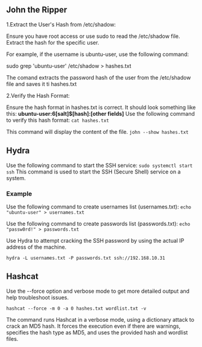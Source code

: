 ## John the Ripper

1.Extract the User's Hash from /etc/shadow:

Ensure you have root access or use sudo to read the /etc/shadow file. Extract the hash for the specific user.

For example, if the username is ubuntu-user, use the following command:

sudo grep 'ubuntu-user' /etc/shadow > hashes.txt

The comand extracts the password hash of the user from the /etc/shadow file and saves it ti hashes.txt

2.Verify the Hash Format:

Ensure the hash format in hashes.txt is correct. It should look something like this:
**ubuntu-user:$6$[salt]$[hash]:[other fields]**
Use the following command to verify this hash format:
`cat hashes.txt`

This command will display the content of the file.
`john --show hashes.txt`
## Hydra
Use the following command to start the SSH service:
`sudo systemctl start ssh`
This command is used to start the SSH (Secure Shell) service on a system.

### Example

Use the following command to create usernames list (usernames.txt):
`echo "ubuntu-user" > usernames.txt`

Use the following command to create passwords list (passwords.txt):
`echo "passw0rd!" > passwords.txt`

Use Hydra to attempt cracking the SSH password by using the actual IP address of the machine.

`hydra -L usernames.txt -P passwords.txt ssh://192.168.10.31`
## Hashcat
Use the --force option and verbose mode to get more detailed output and help troubleshoot issues.

`hashcat --force -m 0 -a 0 hashes.txt wordlist.txt -v`

The command runs Hashcat in a verbose mode, using a dictionary attack to crack an MD5 hash. It forces the execution even if there are warnings, specifies the hash type as MD5, and uses the provided hash and wordlist files.